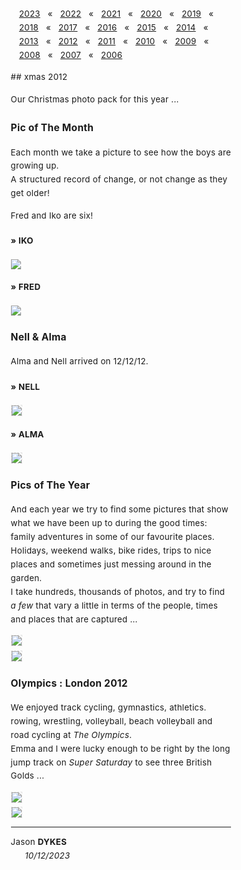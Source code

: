 <head><title> xmas 2012 </title></head>

<link rel="stylesheet" type="text/css" href="https://jsndyks.github.io/web/css/pages.css"/>

<style>
  ul {list-style-type: "» "; margin-left:-1em}
  li {padding-top:0.25em;padding-bottom:0.25em;}
  .oneCol {padding-left:15%;padding-right:15%; font-size:95%; letter-spacing: +0.25px; line-height:1.65 }
  .crash {font-weight:bold; font-size:100%}
  .crash .caps {font-weight:bold; font-size:90%; font-variant-caps: all-caps}
  .indent {font-style:normal}
  .navBar {float:right; padding-left:1em; text-align"right; markdown:1}
</style>

<div class="oneCol" width="67%" markdown="1">

<div class='navBar' markdown="1">

[2023](../2023) &nbsp;&nbsp;&laquo;&nbsp;&nbsp; [2022](../2022) &nbsp;&nbsp;&laquo;&nbsp;&nbsp; [2021](../2021) &nbsp;&nbsp;&laquo;&nbsp;&nbsp; [2020](../2020) &nbsp;&nbsp;&laquo;&nbsp;&nbsp; [2019](../2019) &nbsp;&nbsp;&laquo;&nbsp;&nbsp; [2018](../2018) &nbsp;&nbsp;&laquo;&nbsp;&nbsp; [2017](../2017) &nbsp;&nbsp;&laquo;&nbsp;&nbsp; [2016](../2016) &nbsp;&nbsp;&laquo;&nbsp;&nbsp; [2015](../2015) &nbsp;&nbsp;&laquo;&nbsp;&nbsp; [2014](../2014) &nbsp;&nbsp;&laquo;&nbsp;&nbsp; [2013](../2013) &nbsp;&nbsp;&laquo;&nbsp;&nbsp; [2012](../2012) &nbsp;&nbsp;&laquo;&nbsp;&nbsp; [2011](../2011) &nbsp;&nbsp;&laquo;&nbsp;&nbsp; [2010](../2010) &nbsp;&nbsp;&laquo;&nbsp;&nbsp; [2009](../2009) &nbsp;&nbsp;&laquo;&nbsp;&nbsp; [2008](../2008) &nbsp;&nbsp;&laquo;&nbsp;&nbsp; [2007](../2007) &nbsp;&nbsp;&laquo;&nbsp;&nbsp; [2006](../2006) 
</div>
## xmas 2012

Our Christmas photo pack for this year ...

### Pic of The Month

Each month we take a picture to see how the boys are growing up.<br/>
A structured record of change, or not change as they get older!

Fred and Iko are six!

#### &raquo; IKO

<div class="topTitle" width="80%" style="margin-top:0.5em; margin-bottom:0.5em">
<a href="./iko12-3600x2400.jpg"><img src="iko12-3600x2400.jpg" style="border:none"/></a>
</div>

#### &raquo; FRED

<div class="topTitle" width="80%" style="margin-top:0.5em; margin-bottom:0.5em">
<a href="./fred12-3600x2400.jpg"><img src="fred12-3600x2400.jpg" style="border:none"/></a>
</div>

### Nell &amp; Alma

Alma and Nell arrived on 12/12/12.

#### &raquo; NELL

<div class="topTitle" width="80%" style="margin-top:0.5em; margin-bottom:0.5em">
<a href="./nellAlma-v2-nell.jpg"><img src="nellAlma-v2-nell.jpg" style="border:dashed #e0e0e0 1px"/></a>
</div>

#### &raquo; ALMA

<div class="topTitle" width="80%" style="margin-top:0.5em; margin-bottom:0.5em">
<a href="./nellAlma-v2-alma.jpg"><img src="nellAlma-v2-alma.jpg" style="border:dashed #e0e0e0 1px"/></a>
</div>

### Pics of The Year

And each year we try to find some pictures that show what we have been up to during the good times: family adventures in some of our favourite places.<br/>Holidays, weekend walks, bike rides, trips to nice places and sometimes just messing around in the garden.<br/>
I take hundreds, thousands of photos, and try to find _a few_ that vary a little in terms of the people, times and places that are captured ...

<div class="topTitle" width="80%" style="margin-top:0.5em; margin-bottom:0.5em">
<a href="xmas2012-fred.jpg"><img src="xmas2012-fred.jpg" style="border:dashed #e0e0e0 1px"/></a>
</div>

<div class="topTitle" width="80%" style="margin-top:0.5em; margin-bottom:0.5em">
<a href="xmas2012-iko.jpg"><img src="xmas2012-iko.jpg" style="border:dashed #e0e0e0 1px"/></a>
</div>

### Olympics : London 2012

We enjoyed track cycling, gymnastics, athletics. rowing, wrestling, volleyball, beach volleyball and road cycling at _The Olympics_.<br/>Emma and I were lucky enough to be right by the long jump track on _Super Saturday_ to see three British Golds ... 

<div class="topTitle" width="80%" style="margin-top:0.5em; margin-bottom:0.5em">
<a href="olympic2012-card1.jpg"><img src="olympic2012-card1.jpg" style="border:dashed #e0e0e0 1px"/></a>
</div>

<div class="topTitle" width="80%" style="margin-top:0.5em; margin-bottom:0.5em">
<a href="olympic2012-card2.jpg"><img src="olympic2012-card2.jpg" style="border:dashed #e0e0e0 1px"/></a>
</div>

---

<div class="jdSig" markdown="1">

Jason **DYKES**<br/>
<span style="padding-left:0.5em">&nbsp;&nbsp;&nbsp;&nbsp;_10/12/2023_<br/></span>
<!--- <br/>🐁 --->
<!--- update --->

</div>
